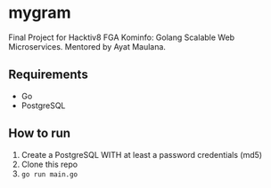 # mygram
Final Project for Hacktiv8 FGA Kominfo: Golang Scalable Web Microservices. Mentored by Ayat Maulana.

## Requirements 
* Go
* PostgreSQL

## How to run 
1. Create a PostgreSQL WITH at least a password credentials (md5)
2. Clone this repo
3. ```go run main.go```
